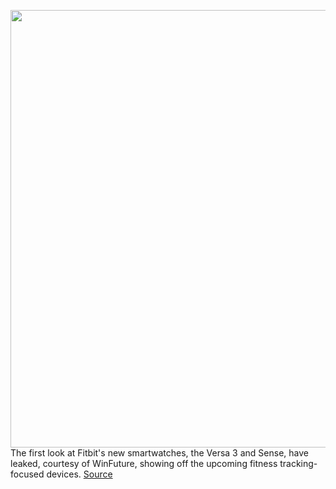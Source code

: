 <img src='https://cdn.vox-cdn.com/thumbor/BqoEd7kjKpahLOU53gR0Tn-we6g=/0x0:1290x1112/1200x800/filters:focal(542x453:748x659)/cdn.vox-cdn.com/uploads/chorus_image/image/67222056/Screen_Shot_2020_08_18_at_2.31.33_PM.0.png' width='700px' /><br/>
The first look at Fitbit's new smartwatches, the Versa 3 and Sense, have leaked, courtesy of WinFuture, showing off the upcoming fitness tracking-focused devices.
<a href='https://www.theverge.com/2020/8/18/21374022/fitbit-versa-3-sense-inspire-2-leak-render-smartwatch'> Source <a/>